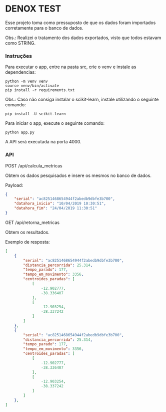 # DENOX TEST

Esse projeto toma como pressuposto de que os dados foram importados corretamente para o banco de dados.

Obs.: Realizei o tratamento dos dados exportados, visto que todos estavam como STRING.


### Instruções

Para executar o app, entre na pasta src, crie o venv e instale as dependencias:

```shell
python -m venv venv
source venv/bin/activate
pip install -r requirements.txt
```
Obs.: Caso não consiga instalar o scikit-learn, instale utilizando o seguinte comando:

```shell
pip install -U scikit-learn
```

Para iniciar o app, execute o seguinte comando:

```shell
python app.py
```

A API será executada na porta 4000.

### API

POST /api/calcula_metricas

Obtem os dados pesquisados e insere os mesmos no banco de dados.

Payload:

```json
{
    "serial": "ac8251468654944f2abedb9dbfe3b700",
    "datahora_inicio": "10/04/2019 10:30:51",
    "datahora_fim": "24/04/2019 11:30:51"
}
```

GET /api/retorna_metricas

Obtem os resultados.

Exemplo de resposta:

```json
[
    {
        "serial": "ac8251468654944f2abedb9dbfe3b700",
        "distancia_percorrida": 25.314,
        "tempo_parado": 177,
        "tempo_em_movimento": 3356,
        "centroides_paradas": [
            [
                -12.902777,
                -38.336407
            ],
            [
                -12.903254,
                -38.337242
            ]
        ]
    },
    {
        "serial": "ac8251468654944f2abedb9dbfe3b700",
        "distancia_percorrida": 25.314,
        "tempo_parado": 177,
        "tempo_em_movimento": 3356,
        "centroides_paradas": [
            [
                -12.902777,
                -38.336407
            ],
            [
                -12.903254,
                -38.337242
            ]
        ]
    },
]
```
